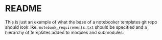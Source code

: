 # README

This is just an example of what the base of a notebooker templates 
git repo should look like. `notebook_requirements.txt` should be
specified and a hierarchy of templates added to modules and submodules.